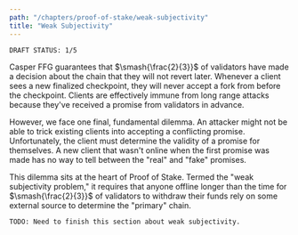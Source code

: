 ```yaml
---
path: "/chapters/proof-of-stake/weak-subjectivity"
title: "Weak Subjectivity"
---
```


```text
DRAFT STATUS: 1/5
```

Casper FFG guarantees that $\smash{\frac{2}{3}}$ of validators have made a decision about the chain that they will not revert later. Whenever a client sees a new finalized checkpoint, they will never accept a fork from before the checkpoint. Clients are effectively immune from long range attacks because they've received a promise from validators in advance.

However, we face one final, fundamental dilemma. An attacker might not be able to trick existing clients into accepting a conflicting promise. Unfortunately, the client must determine the validity of a promise for themselves. A new client that wasn't online when the first promise was made has no way to tell between the "real" and "fake" promises.

This dilemma sits at the heart of Proof of Stake. Termed the "weak subjectivity problem," it requires that anyone offline longer than the time for $\smash{\frac{2}{3}}$ of validators to withdraw their funds rely on some external source to determine the "primary" chain.

```text
TODO: Need to finish this section about weak subjectivity.
```